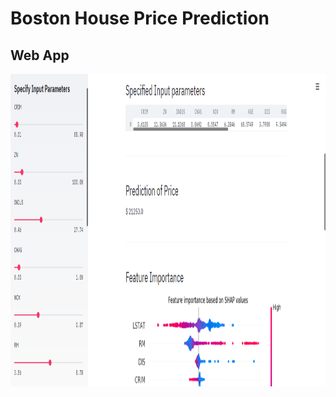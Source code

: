 # Boston House Price Prediction
## Web App

<img  height='500' src='https://github.com/Shixi99/Boston-House-Price-Prediction-Web-App/blob/main/webapp.PNG'/>


